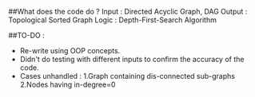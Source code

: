 ##What does the code do ?
Input : Directed Acyclic Graph, DAG
Output : Topological Sorted Graph
Logic : Depth-First-Search Algorithm

##TO-DO : 
* Re-write using OOP concepts.
* Didn't do testing with different inputs to confirm the accuracy of the code.
* Cases unhandled : 
	1.Graph containing dis-connected sub-graphs
	2.Nodes having in-degree=0
